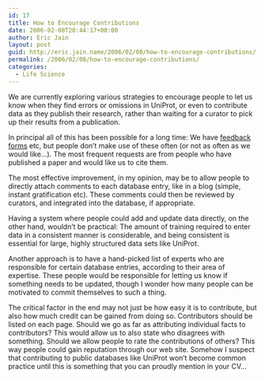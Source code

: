 ```yaml
---
id: 17
title: How to Encourage Contributions
date: 2006-02-08T20:44:17+00:00
author: Eric Jain
layout: post
guid: http://eric.jain.name/2006/02/08/how-to-encourage-contributions/
permalink: /2006/02/08/how-to-encourage-contributions/
categories:
  - Life Science
---
```

We are currently exploring various strategies to encourage people to let us know when they find errors or omissions in UniProt, or even to contribute data as they publish their research, rather than waiting for a curator to pick up their results from a publication.

<!--more-->

In principal all of this has been possible for a long time: We have [feedback forms](http://expasy.org/cgi-bin/sp_update_forms.pl?ac=P00750) etc, but people don&#8217;t make use of these often (or not as often as we would like&#8230;). The most frequent requests are from people who have published a paper and would like us to cite them.

The most effective improvement, in my opinion, may be to allow people to directly attach comments to each database entry, like in a blog (simple, instant gratification etc). These comments could then be reviewed by curators, and integrated into the database, if appropriate.

Having a system where people could add and update data directly, on the other hand, wouldn&#8217;t be practical: The amount of training required to enter data in a consistent manner is considerable, and being consistent is essential for large, highly structured data sets like UniProt.

Another approach is to have a hand-picked list of experts who are responsible for certain database entries, according to their area of expertise. These people would be responsible for letting us know if something needs to be updated, though I wonder how many people can be motivated to commit themselves to such a thing.

The critical factor in the end may not just be how easy it is to contribute, but also how much credit can be gained from doing so. Contributors should be listed on each page. Should we go as far as attributing individual facts to contributors? This would allow us to also state who disagrees with something. Should we allow people to rate the contributions of others? This way people could gain reputation through our web site. Somehow I suspect that contributing to public databases like UniProt won&#8217;t become common practice until this is something that you can proudly mention in your CV&#8230;